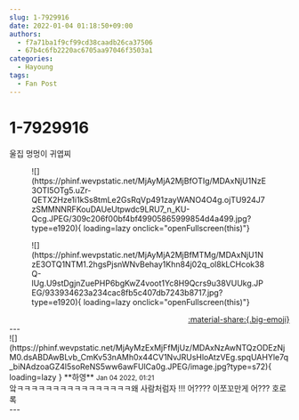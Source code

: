 ```yaml
---
slug: 1-7929916
date: 2022-01-04 01:18:50+09:00
authors:
  - f7a71ba1f9cf99cd38caadb26ca37506
  - 67b4c6fb2220ac6705aa97046f3503a1
categories:
  - Hayoung
tags:
  - Fan Post
---
```


# 1-7929916

<div class="post-container" markdown="1">
<div class="content-container md-sidebar__scrollwrap" markdown="1">

울집 멍멍이 귀엽찌
<figure markdown="1">
![](https://phinf.wevpstatic.net/MjAyMjA2MjBfOTIg/MDAxNjU1NzE3OTI5OTg5.uZr-QETX2Hze1i1kSs8tmLe2GsRqVp491zayWANO4O4g.ojTU924J7zSMMNNRFKouDAUeUtpwdc9LRU7_n_KU-Qcg.JPEG/309c206f00bf4bf49905865999854d4a499.jpg?type=e1920){ loading=lazy onclick="openFullscreen(this)"}
</figure>

<figure markdown="1">
![](https://phinf.wevpstatic.net/MjAyMjA2MjBfMTMg/MDAxNjU1NzE3OTQ1NTM1.2hgsPjsnWNvBehay1Khn84j02q_ol8kLCHcok38Q-lUg.U9stDgjnZuePHP6bgKwZ4voot1Yc8H9Qcrs9u38VUUkg.JPEG/933934623a234cac8fb5c407db7243b8717.jpg?type=e1920){ loading=lazy onclick="openFullscreen(this)"}
</figure>


</div>
</div>

<div style="text-align: right;" markdown="1">
<a href="https://weverse.io/fromis9/fanpost/1-7929916" style="text-align: right;">:material-share:{.big-emoji}</a>
</div>
---

<div class="comments-container md-sidebar__scrollwrap" markdown="1">
<div class="comment" markdown="1">
<div class='id-container' markdown="1">
![](https://phinf.wevpstatic.net/MjAyMzExMjFfMjUz/MDAxNzAwNTQzODEzNjM0.dsABDAwBLvb_CmKv53nAMh0x44CV1NvJRUsHloAtzVEg.spqUAHYle7q_biNAdzoaGZ4l5soReNS5ww6awFUlCa0g.JPEG/image.jpg?type=s72){ loading=lazy }
**<span class="artist">하영</span>** <small>Jan 04 2022, 01:21</small><br>
</div>
<div class='comment-body' markdown="1">
앜ㅋㅋㅋㅋㅋㅋㅋㅋㅋㅋㅋㅋㅋㅋㅋㅋ왜 사람처럼자 !!! 어???? 이쪼꼬만게 어??? 호로록
</div>
</div>
</div>
---
